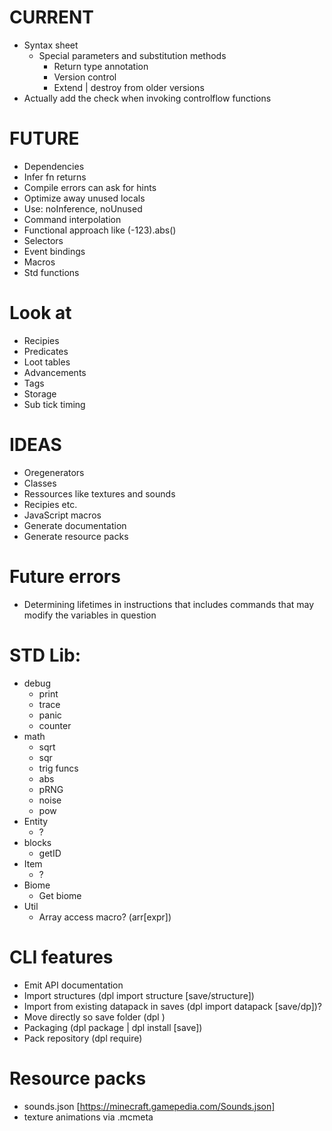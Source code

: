 # CURRENT
- Syntax sheet
  - Special parameters and substitution methods
	- Return type annotation
	- Version control
	- Extend | destroy from older versions
- Actually add the check when invoking controlflow functions

# FUTURE
- Dependencies
- Infer fn returns
- Compile errors can ask for hints
- Optimize away unused locals
- Use: noInference, noUnused
- Command interpolation
- Functional approach like (-123).abs()
- Selectors
- Event bindings
- Macros
- Std functions

# Look at
- Recipies
- Predicates
- Loot tables
- Advancements
- Tags
- Storage
- Sub tick timing

# IDEAS
- Oregenerators
- Classes
- Ressources like textures and sounds
- Recipies etc.
- JavaScript macros
- Generate documentation
- Generate resource packs

# Future errors
- Determining lifetimes in instructions that includes commands that
  may modify the variables in question

# STD Lib:
- debug
	- print
	- trace
	- panic
	- counter
- math
	- sqrt
	- sqr
	- trig funcs
	- abs
	- pRNG
	- noise
	- pow
- Entity
	- ?
- blocks
	- getID
- Item
	- ?
- Biome
	- Get biome
- Util
	- Array access macro? (arr[expr])

# CLI features
- Emit API documentation
- Import structures (dpl import structure [save/structure])
- Import from existing datapack in saves (dpl import datapack [save/dp])?
- Move directly so save folder (dpl )
- Packaging (dpl package | dpl install [save])
- Pack repository (dpl require)

# Resource packs
- sounds.json [https://minecraft.gamepedia.com/Sounds.json]
- texture animations via .mcmeta
